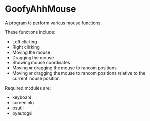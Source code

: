 # GoofyAhhMouse
A program to perform various mouse functions.<br/>

These functions include:
* Left clicking
* Right clicking
* Moving the mouse
* Dragging the mouse
* Showing mouse coordinates
* Moving or dragging the mouse to random positions
* Moving or dragging the mouse to random positions relative to the current mouse position

Required modules are:
* keyboard
* screeninfo
* psutil
* pyautogui
